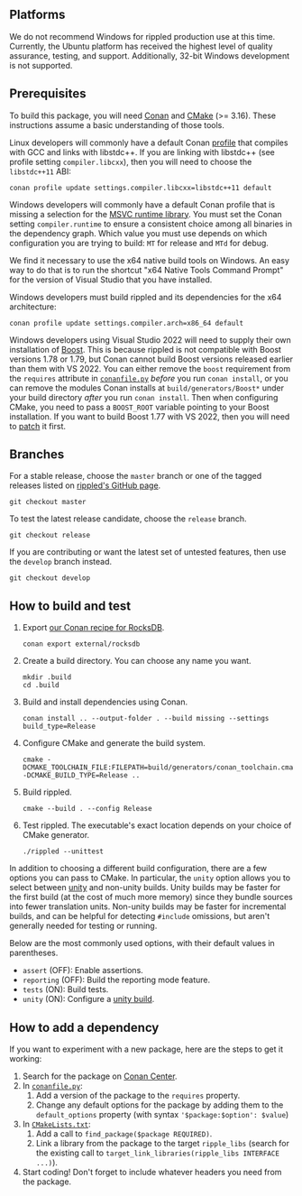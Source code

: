 ## Platforms

We do not recommend Windows for rippled production use at this time. Currently,
the Ubuntu platform has received the highest level of quality assurance,
testing, and support. Additionally, 32-bit Windows development is not supported.


## Prerequisites

To build this package, you will need [Conan][] and [CMake][] (>=
3.16).
These instructions assume a basic understanding of those tools.

[Conan]: https://conan.io/downloads.html
[CMake]: https://cmake.org/download/

Linux developers will commonly have a default Conan [profile][1] that compiles
with GCC and links with libstdc++.
If you are linking with libstdc++ (see profile setting `compiler.libcxx`),
then you will need to choose the `libstdc++11` ABI:

```
conan profile update settings.compiler.libcxx=libstdc++11 default
```

Windows developers will commonly have a default Conan profile that is missing
a selection for the [MSVC runtime library][2].
You must set the Conan setting `compiler.runtime`
to ensure a consistent choice among all binaries in the dependency graph.
Which value you must use depends on which configuration you are trying to
build: `MT` for release and `MTd` for debug.

We find it necessary to use the x64 native build tools on Windows.
An easy way to do that is to run the shortcut "x64 Native Tools Command
Prompt" for the version of Visual Studio that you have installed.

Windows developers must build rippled and its dependencies for the x64
architecture:

```
conan profile update settings.compiler.arch=x86_64 default
```

Windows developers using Visual Studio 2022 will need to supply their own
installation of [Boost][].
This is because rippled is not compatible with Boost versions 1.78 or 1.79,
but Conan cannot build Boost versions released earlier than them with VS 2022.
You can either remove the `boost` requirement from the `requires` attribute in
[`conanfile.py`](./conanfile.py) _before_ you run `conan install`,
or you can remove the modules Conan installs at `build/generators/Boost*` under
your build directory _after_ you run `conan install`.
Then when configuring CMake, you need to pass a `BOOST_ROOT` variable pointing
to your Boost installation.
If you want to build Boost 1.77 with VS 2022, then you will need to [patch][4]
it first.

[Boost]: https://www.boost.org/


## Branches

For a stable release, choose the `master` branch or one of the tagged releases
listed on [rippled's GitHub page](https://github.com/ripple/rippled/releases).

```
git checkout master
```

To test the latest release candidate, choose the `release` branch.

```
git checkout release
```

If you are contributing or want the latest set of untested features,
then use the `develop` branch instead.

```
git checkout develop
```


## How to build and test

1. Export [our Conan recipe for RocksDB](./external/rocksdb).

    ```
    conan export external/rocksdb
    ```

1. Create a build directory. You can choose any name you want.

    ```
    mkdir .build
    cd .build
    ```

1. Build and install dependencies using Conan.

    ```
    conan install .. --output-folder . --build missing --settings build_type=Release
    ```

1. Configure CMake and generate the build system.

    ```
    cmake -DCMAKE_TOOLCHAIN_FILE:FILEPATH=build/generators/conan_toolchain.cmake -DCMAKE_BUILD_TYPE=Release ..
    ```

1. Build rippled.

    ```
    cmake --build . --config Release
    ```

1. Test rippled.
    The executable's exact location depends on your choice of CMake generator.

    ```
    ./rippled --unittest
    ```

In addition to choosing a different build configuration, there are a few options
you can pass to CMake.
In particular, the `unity` option allows you to select between [unity][5] and
non-unity builds. Unity builds may be faster for the first build (at the cost of much
more memory) since they bundle sources into fewer translation
units.
Non-unity builds may be faster for incremental builds, and can be helpful for
detecting `#include` omissions, but aren't generally needed for testing or running.

Below are the most commonly used options,
with their default values in parentheses.

- `assert` (OFF): Enable assertions.
- `reporting` (OFF): Build the reporting mode feature.
- `tests` (ON): Build tests.
- `unity` (ON): Configure a [unity build][5].


## How to add a dependency

If you want to experiment with a new package, here are the steps to get it
working:

1. Search for the package on [Conan Center](https://conan.io/center/).
1. In [`conanfile.py`](./conanfile.py):
    1. Add a version of the package to the `requires` property.
    1. Change any default options for the package by adding them to the
    `default_options` property (with syntax `'$package:$option': $value`)
1. In [`CMakeLists.txt`](./CMakeLists.txt):
    1. Add a call to `find_package($package REQUIRED)`.
    1. Link a library from the package to the target `ripple_libs` (search for
    the existing call to `target_link_libraries(ripple_libs INTERFACE ...)`).
1. Start coding! Don't forget to include whatever headers you need from the
   package.


[1]: https://docs.conan.io/en/latest/reference/profiles.html
[2]: https://docs.microsoft.com/en-us/cpp/build/reference/md-mt-ld-use-run-time-library
[3]: https://cmake.org/cmake/help/git-stage/variable/CMAKE_MSVC_RUNTIME_LIBRARY.html
[4]: https://github.com/boostorg/build/issues/735#issuecomment-943377899
[5]: https://en.wikipedia.org/wiki/Unity_build
